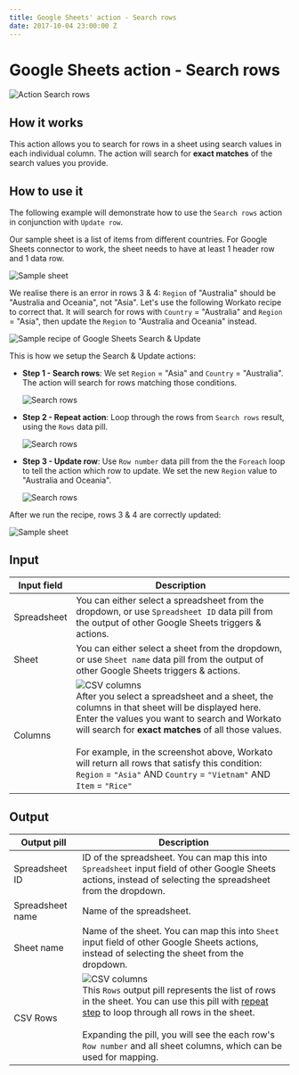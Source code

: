 ```yaml
---
title: Google Sheets' action - Search rows
date: 2017-10-04 23:00:00 Z
---
```


# Google Sheets action - Search rows
![Action Search rows](/assets/images/connectors/google-sheets/action-search-rows.png)

## How it works
This action allows you to search for rows in a sheet using search values in each individual column. The action will search for **exact matches** of the search values you provide.

## How to use it
The following example will demonstrate how to use the `Search rows` action in conjunction with `Update row`.

Our sample sheet is a list of items from different countries. For Google Sheets connector to work, the sheet needs to have at least 1 header row and 1 data row.

![Sample sheet](/assets/images/connectors/google-sheets/sample-sheet.png)

We realise there is an error in rows 3 & 4: `Region` of "Australia" should be "Australia and Oceania", not "Asia". Let's use the following Workato recipe to correct that. It will search for rows with `Country` = "Australia" and `Region` = "Asia", then update the `Region` to "Australia and Oceania" instead.

![Sample recipe of Google Sheets Search & Update ](/assets/images/connectors/google-sheets/sample-search-update-recipe.png)

This is how we setup the Search & Update actions:
- **Step 1 - Search rows**: We set `Region` = "Asia" and `Country` = "Australia". The action will search for rows matching those conditions.

   ![Search rows](/assets/images/connectors/google-sheets/sample-search-rows.png)

- **Step 2 - Repeat action**: Loop through the rows from `Search rows` result, using the `Rows` data pill.

    ![Search rows](/assets/images/connectors/google-sheets/sample-loop-rows.png)

- **Step 3 - Update row**: Use `Row number` data pill from the the `Foreach` loop to tell the action which row to update. We set the new `Region` value to "Australia and Oceania".

    ![Search rows](/assets/images/connectors/google-sheets/sample-update-row.png)

After we run the recipe, rows 3 & 4 are correctly updated:

![Sample sheet](/assets/images/connectors/google-sheets/sample-sheet-updated.png)

## Input
| Input field | Description |
|---|---|
| Spreadsheet | You can either select a spreadsheet from the dropdown, or use `Spreadsheet ID` data pill from the output of other Google Sheets triggers & actions. |
| Sheet | You can either select a sheet from the dropdown, or use `Sheet name` data pill from the output of other Google Sheets triggers & actions. |
| Columns | ![CSV columns](/assets/images/connectors/google-sheets/search-columns.png)<br>After you select a spreadsheet and a sheet, the columns in that sheet will be displayed here. Enter the values you want to search and Workato will search for **exact matches** of all those values.<br><br>For example, in the screenshot above, Workato will return all rows that satisfy this condition:<br>`Region` = `"Asia"` AND `Country` = `"Vietnam"` AND `Item` = `"Rice"` |

## Output
| Output pill | Description |
|---|---|
| Spreadsheet ID | ID of the spreadsheet. You can map this into `Spreadsheet` input field of other Google Sheets actions, instead of selecting the spreadsheet from the dropdown. |
| Spreadsheet name | Name of the spreadsheet. |
| Sheet name | Name of the sheet. You can map this into `Sheet` input field of other Google Sheets actions, instead of selecting the sheet from the dropdown. |
| CSV Rows | ![CSV columns](/assets/images/connectors/google-sheets/output-rows.png)<br>This `Rows` output pill represents the list of rows in the sheet. You can use this pill with [repeat step](https://docs.workato.com/recipes/steps.html#repeat-step) to loop through all rows in the sheet.<br><br> Expanding the pill, you will see the each row's `Row number` and all sheet columns, which can be used for mapping. |
